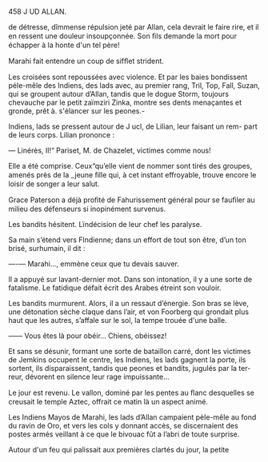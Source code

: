 458 J UD ALLAN.

de détresse, dîmmense répulsion jeté par Allan, cela devrait le faire rire,
et il en ressent une douleur insoupçonnée. Son ﬁls demande la mort pour
échapper à la honte d'un tel père!

Marahi fait entendre un coup de sifﬂet strident.

Les croisées sont repoussées avec violence. Et par les baies bondissent
péle-mêle des Indiens, des lads avec, au premier rang, Tril, Top, Fall,
Suzan, qui se groupent autour d’Allan, tandis que le dogue Storm, toujours
chevauche par le petit zaïmziri Zinka, montre ses dents menaçantes et
gronde, prêt à. s'élancer sur les peones.-

Indiens, lads se pressent autour de J ucl, de Lilian, leur faisant un rem-
part de leurs corps. Lilian prononce :

— Linérès, Il!“ Pariset, M. de Chazelet, victimes comme nous!

Elle a été comprise. Ceux“qu’elle vient de nommer sont tirés des groupes,
amenés près de la _jeune ﬁlle qui, à cet instant effroyable, trouve encore le
loisir de songer a leur salut.

Grace Paterson a déjà proﬁté de Fahurissement général pour se fauﬁler au
milieu des défenseurs si inopinément survenus.

Les bandits hésitent. Lïndécision de leur chef les paralyse.

Sa main s’étend vers Flndienne; dans un effort de tout son être, d’un ton
brisé, surhumain, il dit :

—-— Marahi..., emmène ceux que tu devais sauver.

Il a appuyé sur lavant-dernier mot. Dans son intonation, il y a une sorte
de fatalisme. Le fatidique défait écrit des Arabes étreint son vouloir.

Les bandits murmurent. Alors, il a un ressaut d’énergie. Son bras se lève,
une détonation sèche claque dans l’air, et von Foorberg qui grondait plus
haut que les autres, s’affale sur le sol, la tempe trouée d'une balle.

—— Vous êtes là pour obéir... Chiens, obéissez!

Et sans se désunir, formant une sorte de bataillon carré, dont les victimes
de Jemkins occupent le centre, les Indiens, les lads gagnent la porte, ils
sortent, ils disparaissent, tandis que peones et bandits, jugulés par la ter-
reur, dévorent en silence leur rage impuissante...

Le jour est revenu. Le vallon, dominé par les pentes au ﬂanc desquelles
se creusait le temple Aztec, offrait ce matin là un aspect animé.

Les Indiens Mayos de Marahi, les lads d’Allan campaient pèle-mêle au
fond du ravin de Oro, et vers les cols y donnant accès, se discernaient des
postes armés veillant à ce que le bivouac fût a l’abri de toute surprise.

Autour d'un feu qui palissait aux premières clartés du jour, la petite

